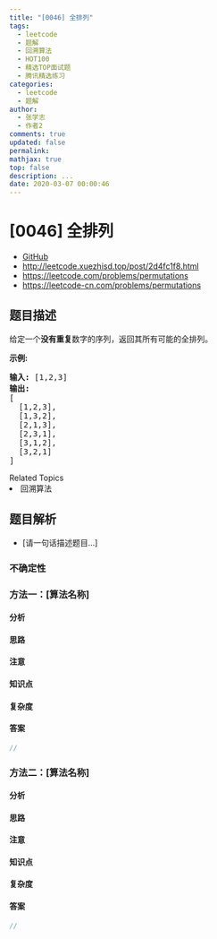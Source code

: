 ```yaml
---
title: "[0046] 全排列"
tags:
  - leetcode
  - 题解
  - 回溯算法
  - HOT100
  - 精选TOP面试题
  - 腾讯精选练习
categories:
  - leetcode
  - 题解
author:
  - 张学志
  - 作者2
comments: true
updated: false
permalink:
mathjax: true
top: false
description: ...
date: 2020-03-07 00:00:46
---
```



# [0046] 全排列
* [GitHub](https://github.com/algoboy101/LeetCodeCrowdsource/tree/master/_posts/QA/%5B0046%5D%20%E5%85%A8%E6%8E%92%E5%88%97.md)
* http://leetcode.xuezhisd.top/post/2d4fc1f8.html
* https://leetcode.com/problems/permutations
* https://leetcode-cn.com/problems/permutations


## 题目描述

<p>给定一个<strong>没有重复</strong>数字的序列，返回其所有可能的全排列。</p>

<p><strong>示例:</strong></p>

<pre><strong>输入:</strong> [1,2,3]
<strong>输出:</strong>
[
  [1,2,3],
  [1,3,2],
  [2,1,3],
  [2,3,1],
  [3,1,2],
  [3,2,1]
]</pre>
<div><div>Related Topics</div><div><li>回溯算法</li></div></div>


## 题目解析
* [请一句话描述题目...]

### 不确定性


### 方法一：[算法名称]

#### 分析

#### 思路

#### 注意

#### 知识点

#### 复杂度

#### 答案

```cpp
//
```


### 方法二：[算法名称]

#### 分析

#### 思路

#### 注意

#### 知识点

#### 复杂度

#### 答案

```cpp
//
```


